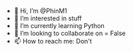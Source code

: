 - 👋 Hi, I’m @PhinM1
- 👀 I’m interested in stuff
- 🌱 I’m currently learning Python
- 💞️ I’m looking to collaborate on = False
- 📫 How to reach me: Don't
